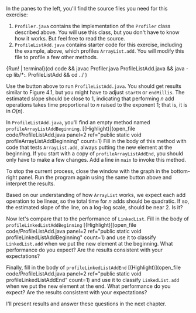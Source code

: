In the panes to the left, you'll find the source files you need for this exercise:


1.  `Profiler.java` contains the implementation of the `Profiler` class described above. You will use this class, but you don't have to know how it works. But feel free to read the source.
1.  `ProfileListAdd.java` contains starter code for this exercise, including the example, above, which profiles `ArrayList.add`. You will modify this file to profile a few other methods. 

{Run! | terminal}(cd code && javac Profiler.java ProfileListAdd.java && java -cp lib/*:. ProfileListAdd && cd ../ )


Use the button above to run `ProfileListAdd.java`. You should get results similar to Figure 4.1, but you might have to adjust `startN` or `endMillis`. The estimated slope should be close to 1, indicating that performing $n$ add operations takes time proportional to $n$ raised to the exponent 1; that is, it is in $O(n)$. 


In `ProfileListAdd.java`, you'll find an empty method named `profileArrayListAddBeginning`. [(Highlight)](open_file code/ProfileListAdd.java panel=2 ref="public static void profileArrayListAddBeginning" count=1) Fill in the body of this method with code that tests `ArrayList.add`, always putting the new element at the beginning. If you start with a copy of `profileArrayListAddEnd`, you should only have to make a few changes. Add a line in `main` to invoke this method. 


To stop the current process, close the window with the graph in the bottom-right panel. Run the program again using the same button above and interpret the results. 


Based on our understanding of how `ArrayList` works, we expect each add operation to be linear, so the total time for $n$ adds should be quadratic. If so, the estimated slope of the line, on a log-log scale, should be near 2. Is it?


Now let's compare that to the performance of `LinkedList`. Fill in the body of `profileLinkedListAddBeginning` [(Highlight)](open_file code/ProfileListAdd.java panel=2 ref="public static void profileLinkedListAddBeginning" count=1) and use it to classify `LinkedList.add` when we put the new element at the beginning. What performance do you expect? Are the results consistent with your expectations? 

Finally, fill in the body of `profileLinkedListAddEnd` [(Highlight)](open_file code/ProfileListAdd.java panel=2 ref="public static void profileLinkedListAddEnd" count=1) and use it to classify `LinkedList.add` when we put the new element at the end. What performance do you expect? Are the results consistent with your expectations? 


I'll present results and answer these questions in the next chapter.
